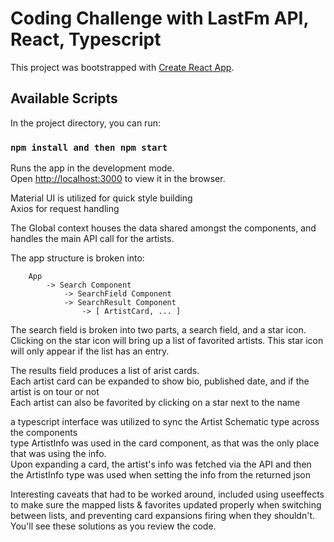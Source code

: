 # Coding Challenge with LastFm API, React, Typescript

This project was bootstrapped with [Create React App](https://github.com/facebook/create-react-app).

## Available Scripts

In the project directory, you can run:

### `npm install and then npm start`

Runs the app in the development mode.\
Open [http://localhost:3000](http://localhost:3000) to view it in the browser.

Material UI is utilized for quick style building  
Axios for request handling

The Global context houses the data shared amongst the components, and handles the main API call for the artists.

The app structure is broken into:  
```
    App
        -> Search Component 
            -> SearchField Component
            -> SearchResult Component
                -> [ ArtistCard, ... ]
```
The search field is broken into two parts, a search field, and a star icon. Clicking on the star icon will bring up a list of favorited artists. This star icon will only appear if the list has an entry.

The results field produces a list of arist cards.  
Each artist card can be expanded to show bio, published date, and if the artist is on tour or not  
Each artist can also be favorited by clicking on a star next to the name  

a typescript interface was utilized to sync the Artist Schematic type across the components  
type ArtistInfo was used in the card component, as that was the only place that was using the info.  
Upon expanding a card, the artist's info was fetched via the API and then the ArtistInfo type was used when setting the info from the returned json

Interesting caveats that had to be worked around, included using useeffects to make sure the mapped lists & favorites updated properly when switching between lists, and preventing card expansions firing when they shouldn't. You'll see these solutions as you review the code.
